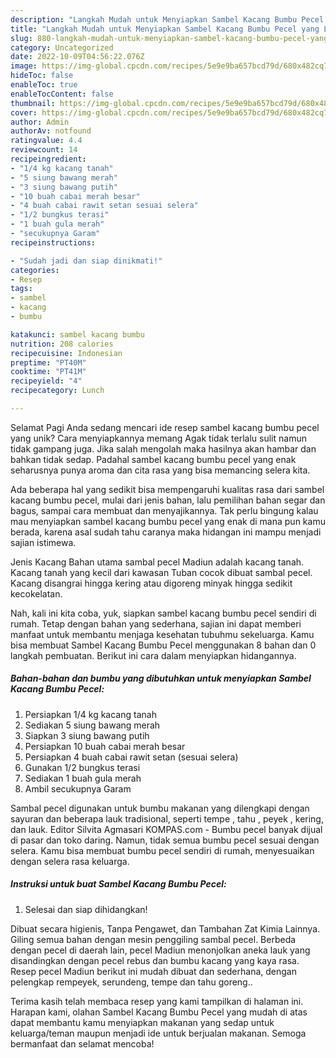 ```yaml
---
description: "Langkah Mudah untuk Menyiapkan Sambel Kacang Bumbu Pecel yang Lezat Sekali, Lezat"
title: "Langkah Mudah untuk Menyiapkan Sambel Kacang Bumbu Pecel yang Lezat Sekali, Lezat"
slug: 880-langkah-mudah-untuk-menyiapkan-sambel-kacang-bumbu-pecel-yang-lezat-sekali-lezat
category: Uncategorized
date: 2022-10-09T04:56:22.076Z
image: https://img-global.cpcdn.com/recipes/5e9e9ba657bcd79d/680x482cq70/sambel-kacang-bumbu-pecel-foto-resep-utama.jpg
hideToc: false
enableToc: true
enableTocContent: false
thumbnail: https://img-global.cpcdn.com/recipes/5e9e9ba657bcd79d/680x482cq70/sambel-kacang-bumbu-pecel-foto-resep-utama.jpg
cover: https://img-global.cpcdn.com/recipes/5e9e9ba657bcd79d/680x482cq70/sambel-kacang-bumbu-pecel-foto-resep-utama.jpg
author: Admin
authorAv: notfound
ratingvalue: 4.4
reviewcount: 14
recipeingredient:
- "1/4 kg kacang tanah"
- "5 siung bawang merah"
- "3 siung bawang putih"
- "10 buah cabai merah besar"
- "4 buah cabai rawit setan sesuai selera"
- "1/2 bungkus terasi"
- "1 buah gula merah"
- "secukupnya Garam"
recipeinstructions:

- "Sudah jadi dan siap dinikmati!"
categories:
- Resep
tags:
- sambel
- kacang
- bumbu

katakunci: sambel kacang bumbu 
nutrition: 208 calories
recipecuisine: Indonesian
preptime: "PT40M"
cooktime: "PT41M"
recipeyield: "4"
recipecategory: Lunch

---
```



Selamat Pagi Anda sedang mencari ide resep sambel kacang bumbu pecel yang unik? Cara menyiapkannya memang Agak tidak terlalu sulit namun tidak gampang juga. Jika salah mengolah maka hasilnya akan hambar dan bahkan tidak sedap. Padahal sambel kacang bumbu pecel yang enak seharusnya punya aroma dan cita rasa yang bisa memancing selera kita.


Ada beberapa hal yang sedikit bisa mempengaruhi kualitas rasa dari sambel kacang bumbu pecel, mulai dari jenis bahan, lalu pemilihan bahan segar dan bagus, sampai cara membuat dan menyajikannya. Tak perlu bingung kalau mau menyiapkan sambel kacang bumbu pecel yang enak di mana pun kamu berada, karena asal sudah tahu caranya maka hidangan ini mampu menjadi sajian istimewa.

Jenis Kacang Bahan utama sambal pecel Madiun adalah kacang tanah. Kacang tanah yang kecil dari kawasan Tuban cocok dibuat sambal pecel. Kacang disangrai hingga kering atau digoreng minyak hingga sedikit kecokelatan.


Nah, kali ini kita coba, yuk, siapkan sambel kacang bumbu pecel sendiri di rumah. Tetap dengan bahan yang sederhana, sajian ini dapat memberi manfaat untuk membantu menjaga kesehatan tubuhmu sekeluarga. Kamu bisa membuat Sambel Kacang Bumbu Pecel menggunakan 8 bahan dan 0 langkah pembuatan. Berikut ini cara dalam menyiapkan hidangannya.

<!--inarticleads1-->

##### Bahan-bahan dan bumbu yang dibutuhkan untuk menyiapkan Sambel Kacang Bumbu Pecel:

1. Persiapkan 1/4 kg kacang tanah
1. Sediakan 5 siung bawang merah
1. Siapkan 3 siung bawang putih
1. Persiapkan 10 buah cabai merah besar
1. Persiapkan 4 buah cabai rawit setan (sesuai selera)
1. Gunakan 1/2 bungkus terasi
1. Sediakan 1 buah gula merah
1. Ambil secukupnya Garam


Sambal pecel digunakan untuk bumbu makanan yang dilengkapi dengan sayuran dan beberapa lauk tradisional, seperti tempe , tahu , peyek , kering, dan lauk. Editor Silvita Agmasari KOMPAS.com - Bumbu pecel banyak dijual di pasar dan toko daring. Namun, tidak semua bumbu pecel sesuai dengan selera. Kamu bisa membuat bumbu pecel sendiri di rumah, menyesuaikan dengan selera rasa keluarga. 

<!--inarticleads2-->

##### Instruksi untuk buat Sambel Kacang Bumbu Pecel:


1. Selesai dan siap dihidangkan!

Dibuat secara higienis, Tanpa Pengawet, dan Tambahan Zat Kimia Lainnya. Giling semua bahan dengan mesin penggiling sambal pecel. Berbeda dengan pecel di daerah lain, pecel Madiun menonjolkan aneka lauk yang disandingkan dengan pecel rebus dan bumbu kacang yang kaya rasa. Resep pecel Madiun berikut ini mudah dibuat dan sederhana, dengan pelengkap rempeyek, serundeng, tempe dan tahu goreng.. 

Terima kasih telah membaca resep yang kami tampilkan di halaman ini. Harapan kami, olahan Sambel Kacang Bumbu Pecel yang mudah di atas dapat membantu kamu menyiapkan makanan yang sedap untuk keluarga/teman maupun menjadi ide untuk berjualan makanan. Semoga bermanfaat dan selamat mencoba!
